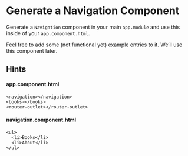 # Generate a Navigation Component
Generate a `Navigation` component in your main `app.module` and use this inside of your `app.component.html`.

Feel free to add some (not functional yet) example entries to it. 
We’ll use this component later.

## Hints

#### app.component.html

```
<navigation></navigation>
<books></books>
<router-outlet></router-outlet>
```
#### navigation.component.html

```
<ul>
  <li>Books</li>
  <li>About</li>
</ul>
```
